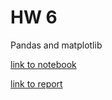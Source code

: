 # HW 6

Pandas and matplotlib

[link to notebook](https://datalore.jetbrains.com/notebook/2JtOyPTWQy9EiNYNw8MIKN/uu26t3ENRPRdWWVJq2yc9W/)

[link to report](https://datalore.jetbrains.com/view/report/NPfcyNeX6Q9hvim1WpA9iH)